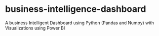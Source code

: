 # business-intelligence-dashboard
A business Intelligent Dashboard using Python (Pandas and Numpy) with Visualizations using Power BI
